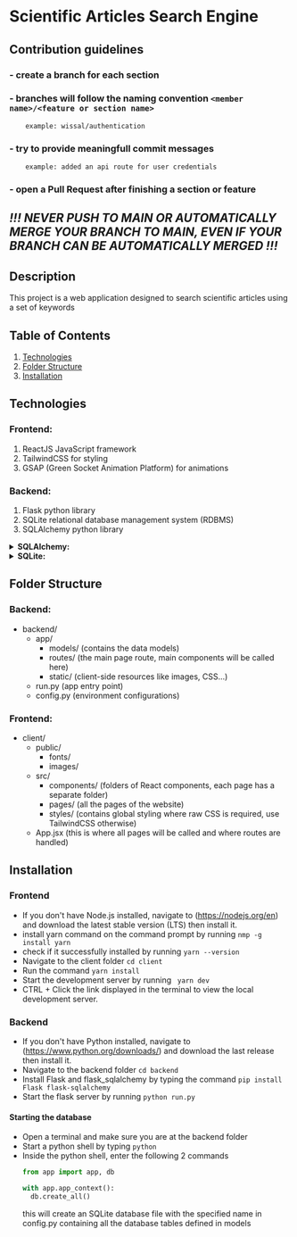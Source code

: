# Scientific Articles Search Engine

## Contribution guidelines

  ### - create a branch for each section
  ### - branches will follow the naming convention ```<member name>/<feature or section name> ```
        example: wissal/authentication
  ### - try to provide meaningfull commit messages 
        example: added an api route for user credentials
  ### - open a Pull Request after finishing a section or feature

  ## *!!! NEVER PUSH TO MAIN OR AUTOMATICALLY MERGE YOUR BRANCH TO MAIN, EVEN IF YOUR BRANCH CAN BE AUTOMATICALLY MERGED !!!*

## Description

This project is a web application designed to search scientific articles using a set of keywords
## Table of Contents

1. [Technologies](#technologies)
2. [Folder Structure](#folder-structure)
3. [Installation](#installation)

## Technologies
### Frontend:
  1. ReactJS JavaScript framework
  2. TailwindCSS for styling
  3. GSAP (Green Socket Animation Platform) for animations

### Backend:
  1. Flask python library
  2. SQLite relational database management system (RDBMS)
  3. SQLAlchemy python library

   <details>
  <summary><strong>SQLAlchemy:</strong></summary>

  SQLAlchemy is an SQL toolkit and Object-Relational Mapping (ORM) library for Python. It provides a set of high-level APIs for interacting with relational databases. With SQLAlchemy, you can use Python classes to represent database tables and perform database operations in an object-oriented manner.

  [Learn more about SQLAlchemy](https://www.sqlalchemy.org/)
</details>

<details>
  <summary><strong>SQLite:</strong></summary>

  SQLite is a self-contained, serverless, and zero-configuration relational database management system (RDBMS). It's an excellent choice for embedded systems and applications that don't require a separate database server. SQLite is the default database engine used by SQLAlchemy in this project.

  [Learn more about SQLite](https://www.sqlite.org/)
</details>

## Folder Structure
### Backend:
- backend/
  - app/
    - models/        (contains the data models)
    - routes/        (the main page route, main components will be called here)
    - static/        (client-side resources like images, CSS...)
  - run.py            (app entry point)
  - config.py         (environment configurations)

### Frontend:
- client/
  - public/
    - fonts/         
    - images/        
  - src/
    - components/    (folders of React components, each page has a separate folder)
    - pages/         (all the pages of the website)
    - styles/        (contains global styling where raw CSS is required, use TailwindCSS otherwise)
  - App.jsx            (this is where all pages will be called and where routes are handled)


## Installation
### Frontend
  - If you don't have Node.js installed, navigate to (https://nodejs.org/en) and download the latest stable version (LTS) then install it.
  - install yarn command on the command prompt by running
    ```nmp -g install yarn ```
  - check if it successfully installed by running
    ``` yarn --version ```
  - Navigate to the client folder
    ``` cd client ```
  - Run the command
    ``` yarn install ```
  - Start the development server by running
    ``` yarn dev```
  - CTRL + Click the link displayed in the terminal to view the local development server.

### Backend
  - If you don't have Python installed, navigate to (https://www.python.org/downloads/) and download the last release then install it.
  - Navigate to the backend folder
     ``` cd backend ```
  - Install Flask and flask_sqlalchemy by typing the command
     ``` pip install Flask flask-sqlalchemy ```
  - Start the flask server by running
     ``` python run.py ```
    
#### Starting the database
  - Open a terminal and make sure you are at the backend folder
  - Start a python shell by typing
    ```python```
  - Inside the python shell, enter the  following 2 commands
    ```python
    from app import app, db
    ```
    ```python
    with app.app_context(): 
      db.create_all()
    ```
    this will create an SQLite database file with the specified name in config.py containing all the database tables defined in models 
